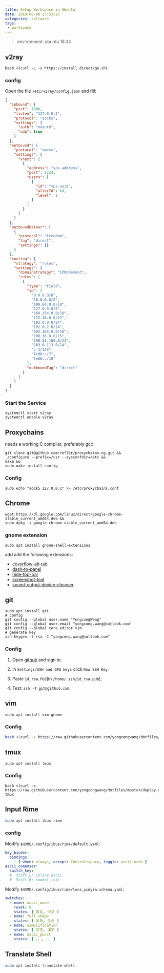```yaml
---
title: Setup Workspace in Ubuntu
date: 2018-06-09 17:53:25
categories: software
tags:
 - workspace
---
```

> environment: ubuntu 18.04
<!-- more -->

## v2ray
```
bash <(curl -L -s https://install.direct/go.sh)
```

### config
Open the file `/etc/v2ray/config.json` and fill:
```json
{
  "inbound": {
    "port": 1080,
    "listen": "127.0.0.1",
    "protocol": "socks",
    "settings": {
      "auth": "noauth",
      "udp": true
    }
  },
  "outbound": {
    "protocol": "vmess",
    "settings": {
      "vnext": [
        {
          "address": "vps.address",
          "port": 1234,
          "users": [
            {
              "id": "vps.uuid",
              "alterId": 64,
              "level": 1
            }
          ]
        }
      ]
    }
  },
  "outboundDetour": [
    {
      "protocol": "freedom",
      "tag": "direct",
      "settings": {}
    }
  ],
  "routing": {
    "strategy": "rules",
    "settings": {
      "domainStrategy": "IPOnDemand",
      "rules": [
        {
          "type": "field",
          "ip": [
            "0.0.0.0/8",
            "10.0.0.0/8",
            "100.64.0.0/10",
            "127.0.0.0/8",
            "169.254.0.0/16",
            "172.16.0.0/12",
            "192.0.0.0/24",
            "192.0.2.0/24",
            "192.168.0.0/16",
            "198.18.0.0/15",
            "198.51.100.0/24",
            "203.0.113.0/24",
            "::1/128",
            "fc00::/7",
            "fe80::/10"
          ],
          "outboundTag": "direct"
        }
      ]
    }
  }
}
```

### Start the Service

```
systemctl start v2ray
systemctl enable v2ray
```

## Proxychains
needs a working C compiler, preferably gcc

```
git clone git@github.com:rofl0r/proxychains-ng.git &&
./configure --prefix=/usr --sysconfdir=/etc &&
make &&
sudo make install-config
```

### Config
```
sudo echo "sock5 127.0.0.1" >> /etc/proxychains.conf
```

## Chrome

```
wget https://dl.google.com/linux/direct/google-chrome-stable_current_amd64.deb &&
sudo dpkg -i google-chrome-stable_current_amd64.deb
```

### gnome extension
```
sudo apt install gnome-shell-extensions
```
add add the following extensions:
- [coverflow-alt-tab](https://extensions.gnome.org/extension/97/coverflow-alt-tab/)
- [dash-to-panel](https://extensions.gnome.org/extension/1160/dash-to-panel/)
- [hide-top-bar](https://extensions.gnome.org/extension/545/hide-top-bar/)
- [screenshot-tool](https://extensions.gnome.org/extension/1112/screenshot-tool/)
- [sound-output-device-chooser](https://extensions.gnome.org/extension/906/sound-output-device-chooser/)

## git

```
sudo apt install git
# config
git config --global user.name "YongcongWang"
git config --global user.email "yongcong.wang@outlook.com"
git config --global core.editor vim
# generate key
ssh-keygen -t rsa -C "yongcong.wang@outlook.com"
```

### Config

1. Open [github](https://github.com/) and sign in;

2. In `Settings/SSH and GPG keys` click `New SSH Key`;

3. Paste `id_rsa.PUB`(in `/home/.ssh/id_rsa.pub`);

4. Test: `ssh -T git@github.com`.


## vim

```
sudo apt install vim-gnome
```

### Config
```bash
bash <(curl -s https://raw.githubusercontent.com/yongcongwang/dotfiles/master/deploy.sh) vim
```

## tmux
```
sudo apt install tmux
```

### Config
```
bash <(curl -s https://raw.githubusercontent.com/yongcongwang/dotfiles/master/deploy.sh) tmux
```

## Input Rime
```bash
sudo apt install ibus-rime
```

### config
Modify `$HOME/.config/ibus/rime/default.yaml`:
```yaml
key_binder:
  bindings:
    - { when: always, accept: Control+space, toggle: ascii_mode }
ascii_composer:
  switch_key:
  #  Shift_L: inline_ascii
  #  Shift_R: commit_text
```

Modify `$HOME/.config/ibus/rime/luna_pinyin.schema.yaml`:
```yaml
switches:
  - name: ascii_mode
    reset: 0
    states: [ 西文, 中文 ]
  - name: full_shape
    states: [ 半角, 全角 ]
  - name: simplification
    states: [ 汉字, 漢字 ]
  - name: ascii_punct
    states: [ 。，, ．， ]
```

## Translate Shell
```bash
sudo apt install translate-shell
```

